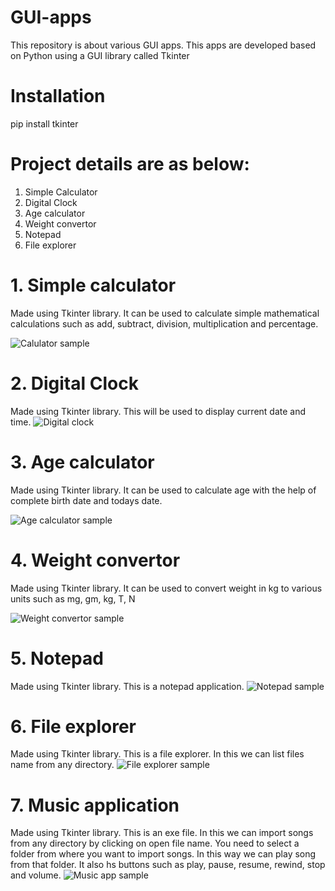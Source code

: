 # GUI-apps
This repository is about various GUI apps. 
This apps are developed based on Python using a GUI library called Tkinter
# Installation
pip install tkinter
# Project details are as below:
1. Simple Calculator
2. Digital Clock
3. Age calculator
4. Weight convertor
5. Notepad
6. File explorer

# 1. Simple calculator
Made using Tkinter library.
It can be used to calculate simple mathematical calculations such as add, subtract, division, multiplication and percentage.
 
![Calulator sample](https://user-images.githubusercontent.com/91836429/159948512-451b2efb-b88d-40e9-893c-597e5a3152ab.PNG)
# 2. Digital Clock
Made using Tkinter library.
This will be used to display current date and time.
![Digital clock](https://user-images.githubusercontent.com/91836429/159948894-0f89f35c-388b-4aab-9f8f-bc39ffb864d2.PNG)
# 3. Age calculator
Made using Tkinter library.
It can be used to calculate age with the help of complete birth date and todays date.

![Age calculator sample](https://user-images.githubusercontent.com/91836429/159948968-230a5547-2195-4273-bef5-fd5a58bfcb9f.PNG)
# 4. Weight convertor
Made using Tkinter library.
It can be used to convert weight in kg to various units such as mg, gm, kg, T, N

![Weight convertor sample](https://user-images.githubusercontent.com/91836429/159978166-800a3ac1-78bc-4fe9-a7a4-3c1ed570c997.PNG)
# 5. Notepad
Made using Tkinter library.
This is a notepad application.
![Notepad sample](https://user-images.githubusercontent.com/91836429/160117127-161df4f6-35e6-4ea3-8682-7d7cb031c34a.png)

# 6. File explorer
Made using Tkinter library.
This is a file explorer. In this we can list files name from any directory.
![File explorer sample](https://user-images.githubusercontent.com/91836429/160118331-7ee7509a-962b-4fb3-bd7c-817535ab075f.PNG)

# 7. Music application
Made using Tkinter library.
This is an exe file. In this we can import songs from any directory by clicking on open file name. You need to select a folder from where you want to import songs.
In this way we can play song from that folder. It also hs buttons such as play, pause, resume, rewind, stop and volume.
![Music app sample](https://user-images.githubusercontent.com/91836429/161990294-459d3113-63f5-459b-90c5-5023d05bbee9.PNG)
